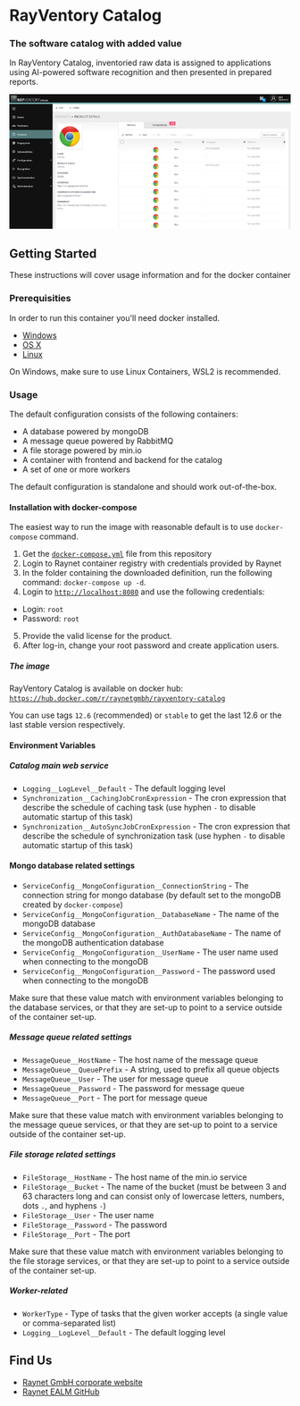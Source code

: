 
# RayVentory Catalog
###  The software catalog with added value
In RayVentory Catalog, inventoried raw data is assigned to applications using AI-powered software recognition and then presented in prepared reports.

![Screenshot](catalog.png)

## Getting Started
These instructions will cover usage information and for the docker container 

### Prerequisities
In order to run this container you'll need docker installed.

* [Windows](https://docs.docker.com/windows/started)
* [OS X](https://docs.docker.com/mac/started/)
* [Linux](https://docs.docker.com/linux/started/)

On Windows, make sure to use Linux Containers, WSL2 is recommended. 

### Usage
The default configuration consists of the following containers:
* A database powered by mongoDB
* A message queue powered by RabbitMQ
* A file storage powered by min.io
* A container with frontend and backend for the catalog
* A set of one or more workers

The default configuration is standalone and should work out-of-the-box.

#### Installation with docker-compose
The easiest way to run the image with reasonable default is to use `docker-compose` command.

 1. Get the [`docker-compose.yml`](docker-compose.yml) file from this repository
 2. Login to Raynet container registry with credentials provided by Raynet
 3. In the folder containing the downloaded definition, run the following command: `docker-compose up -d`. 
 3. Login to [`http://localhost:8080`](http://localhost:8080) and use the following credentials:
- Login: `root`
- Password: `root`
 5. Provide the valid license for the product.
 6. After log-in, change your root password and create application users.

 ##### The image #####
RayVentory Catalog is available on docker hub:
[`https://hub.docker.com/r/raynetgmbh/rayventory-catalog`](https://hub.docker.com/r/raynetgmbh/rayventory-catalog)

You can use tags `12.6` (recommended) or `stable` to get the last 12.6 or the last stable version respectively.

#### Environment Variables

##### Catalog main web service #####
* `Logging__LogLevel__Default` - The default logging level
* `Synchronization__CachingJobCronExpression` - The cron expression that describe the schedule of caching task (use hyphen `-` to disable automatic startup of this task)
* `Synchronization__AutoSyncJobCronExpression` - The cron expression that describe the schedule of synchronization task (use hyphen `-` to disable automatic startup of this task)

#### Mongo database related settings ####
* `ServiceConfig__MongoConfiguration__ConnectionString` - The connection string for mongo database (by default set to the mongoDB created by `docker-compose`)
* `ServiceConfig__MongoConfiguration__DatabaseName` - The name of the mongoDB database
* `ServiceConfig__MongoConfiguration__AuthDatabaseName` - The name of the mongoDB authentication database
* `ServiceConfig__MongoConfiguration__UserName` - The user name used when connecting to the mongoDB
* `ServiceConfig__MongoConfiguration__Password` - The password used when connecting to the mongoDB
  
Make sure that these value match with environment variables belonging to the database services, or that they are set-up to point to a service outside of the container set-up.

##### Message queue related settings #####
* `MessageQueue__HostName` - The host name of the message queue
* `MessageQueue__QueuePrefix` - A string, used to prefix all queue objects
* `MessageQueue__User` - The user for message queue
* `MessageQueue__Password` - The password for message queue
* `MessageQueue__Port` - The port for message queue

Make sure that these value match with environment variables belonging to the message queue services, or that they are set-up to point to a service outside of the container set-up.

##### File storage related settings #####
* `FileStorage__HostName` - The host name of the min.io service
* `FileStorage__Bucket` - The name of the bucket (must be between 3 and 63 characters long and can consist only of lowercase letters, numbers, dots `.`, and hyphens `-`)
* `FileStorage__User` - The user name
* `FileStorage__Password` - The password
* `FileStorage__Port` - The port

Make sure that these value match with environment variables belonging to the file storage services, or that they are set-up to point to a service outside of the container set-up.

##### Worker-related #####
* `WorkerType` - Type of tasks that the given worker accepts (a single value or comma-separated list)
* `Logging__LogLevel__Default` - The default logging level
  
## Find Us

* [Raynet GmbH corporate website](https://raynet.de)
* [Raynet EALM GitHub](https://github.com/raynetEALM)
